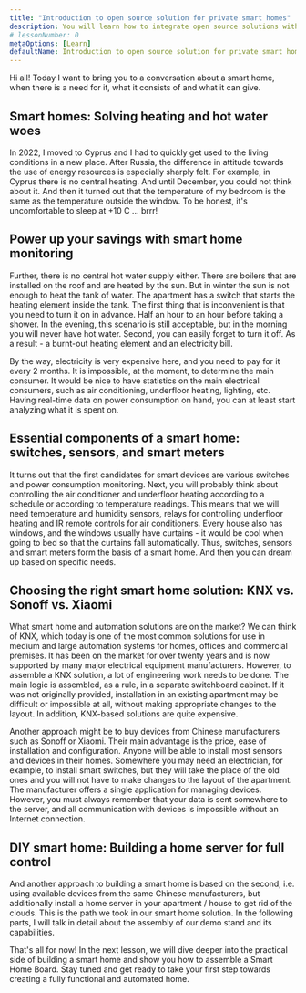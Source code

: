```yaml
---
title: "Introduction to open source solution for private smart homes"
description: You will learn how to integrate open source solutions with inexpensive smart devices to make your smart home privately oriented and not dependent on clouds in its work.
# lessonNumber: 0
metaOptions: [Learn]
defaultName: Introduction to open source solution for private smart homes
---
```


<LessonImages src="open-source-private-smart-home-intro.png" alt="image" imageClasses="mb full" />

<RoboAcademyText>
  Hi all! Today I want to bring you to a conversation about a smart home, when there is a need for it, what it consists of and what it can give.
</RoboAcademyText>

## Smart homes: Solving heating and hot water woes

In 2022, I moved to Cyprus and I had to quickly get used to the living conditions in a new place. After Russia, the difference in attitude towards the use of energy resources is especially sharply felt. For example, in Cyprus there is no central heating. And until December, you could not think about it. And then it turned out that the temperature of my bedroom is the same as the temperature outside the window. To be honest, it's uncomfortable to sleep at +10 С ... brrr!

## Power up your savings with smart home monitoring

Further, there is no central hot water supply either. There are boilers that are installed on the roof and are heated by the sun. But in winter the sun is not enough to heat the tank of water. The apartment has a switch that starts the heating element inside the tank. The first thing that is inconvenient is that you need to turn it on in advance. Half an hour to an hour before taking a shower. In the evening, this scenario is still acceptable, but in the morning you will never have hot water. Second, you can easily forget to turn it off. As a result - a burnt-out heating element and an electricity bill.

By the way, electricity is very expensive here, and you need to pay for it every 2 months. It is impossible, at the moment, to determine the main consumer. It would be nice to have statistics on the main electrical consumers, such as air conditioning, underfloor heating, lighting, etc. Having real-time data on power consumption on hand, you can at least start analyzing what it is spent on.

## Essential components of a smart home: switches, sensors, and smart meters

It turns out that the first candidates for smart devices are various switches and power consumption monitoring. Next, you will probably think about controlling the air conditioner and underfloor heating according to a schedule or according to temperature readings. This means that we will need temperature and humidity sensors, relays for controlling underfloor heating and IR remote controls for air conditioners. Every house also has windows, and the windows usually have curtains - it would be cool when going to bed so that the curtains fall automatically. Thus, switches, sensors and smart meters form the basis of a smart home. And then you can dream up based on specific needs.

## Choosing the right smart home solution: KNX vs. Sonoff vs. Xiaomi

What smart home and automation solutions are on the market? We can think of KNX, which today is one of the most common solutions for use in medium and large automation systems for homes, offices and commercial premises. It has been on the market for over twenty years and is now supported by many major electrical equipment manufacturers. However, to assemble a KNX solution, a lot of engineering work needs to be done. The main logic is assembled, as a rule, in a separate switchboard cabinet. If it was not originally provided, installation in an existing apartment may be difficult or impossible at all, without making appropriate changes to the layout. In addition, KNX-based solutions are quite expensive.

Another approach might be to buy devices from Chinese manufacturers such as Sonoff or Xiaomi. Their main advantage is the price, ease of installation and configuration. Anyone will be able to install most sensors and devices in their homes. Somewhere you may need an electrician, for example, to install smart switches, but they will take the place of the old ones and you will not have to make changes to the layout of the apartment. The manufacturer offers a single application for managing devices. However, you must always remember that your data is sent somewhere to the server, and all communication with devices is impossible without an Internet connection.


## DIY smart home: Building a home server for full control

And another approach to building a smart home is based on the second, i.e. using available devices from the same Chinese manufacturers, but additionally install a home server in your apartment / house to get rid of the clouds. This is the path we took in our smart home solution. In the following parts, I will talk in detail about the assembly of our demo stand and its capabilities.

<RoboAcademyText fWeight="500">
  That's all for now! In the next lesson, we will dive deeper into the practical side of building a smart home and show you how to assemble a Smart Home Board. Stay tuned and get ready to take your first step towards creating a fully functional and automated home.
</RoboAcademyText>